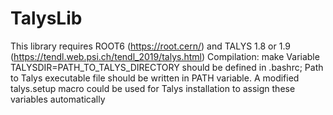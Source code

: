 # TalysLib
This library requires ROOT6 (https://root.cern/) and TALYS 1.8 or 1.9 (https://tendl.web.psi.ch/tendl_2019/talys.html)
Compilation: make
Variable TALYSDIR=PATH_TO_TALYS_DIRECTORY should be defined in .bashrc; Path to Talys executable file should be written in PATH variable.
A modified talys.setup macro could be used for Talys installation to assign these variables automatically
